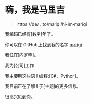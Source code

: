 # 嗨，我是马里吉

> [https://dev . to/marigi/hi-im-marigi](https://dev.to/marigi/hi-im-marigi)

我编码已经有[数字]年了。

你可以在 GitHub 上找到我的名字 [marigi](https://github.com/marigi)

我住在[内罗毕]。

我为[公司]工作

我主要用这些语言编程:[C#，Python]。

我目前正在了解关于[主题]的更多信息。

很高兴见到你。